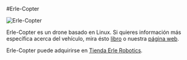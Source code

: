 #Erle-Copter

![Erle-Copter](https://erlerobotics.com/blog/wp-content/uploads/2014/10/IMG_6399.jpg)

Erle-Copter es un drone basado en Linux. Si quieres información más específica acerca del vehículo, mira ésto [libro](http://erlerobotics.gitbooks.io/erle-robotics-erle-copter/) o nuestra [página web](https://erlerobotics.com/blog/erle-copter/).

Erle-Copter puede adquirirse en [Tienda Erle Robotics](http://erlerobotics.com/blog/tienda/erle-copter).